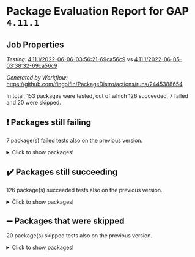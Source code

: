 # Package Evaluation Report for GAP `4.11.1`

## Job Properties

*Testing:* [4.11.1/2022-06-06-03:56:21-69ca56c9](https://github.com/fingolfin/PackageDistro/blob/data/reports/4.11.1/2022-06-06-03:56:21-69ca56c9) vs [4.11.1/2022-06-05-03:38:32-69ca56c9](https://github.com/fingolfin/PackageDistro/blob/data/reports/4.11.1/2022-06-05-03:38:32-69ca56c9)

*Generated by Workflow:* https://github.com/fingolfin/PackageDistro/actions/runs/2445388654

In total, 153 packages were tested, out of which 126 succeeded, 7 failed and 20 were skipped.

## :exclamation: Packages still failing

7 package(s) failed tests also on the previous version.
<details><summary>Click to show packages!</summary>

- fining 1.4.1 [(failure)](https://github.com/fingolfin/PackageDistro/runs/6749587402?check_suite_focus=true)
- francy 1.2.4 [(failure)](https://github.com/fingolfin/PackageDistro/runs/6749587742?check_suite_focus=true)
- hap 1.39 [(failure)](https://github.com/fingolfin/PackageDistro/runs/6749588402?check_suite_focus=true)
- normalizinterface 1.3.2 [(failure)](https://github.com/fingolfin/PackageDistro/runs/6749589935?check_suite_focus=true)
- packagemanager 1.2 [(failure)](https://github.com/fingolfin/PackageDistro/runs/6749590290?check_suite_focus=true)
- recog 1.3.2 [(failure)](https://github.com/fingolfin/PackageDistro/runs/6749591018?check_suite_focus=true)
- semigroups 4.0.0 [(failure)](https://github.com/fingolfin/PackageDistro/runs/6749591254?check_suite_focus=true)
</details>

## :heavy_check_mark: Packages still succeeding

126 package(s) succeeded tests also on the previous version.
<details><summary>Click to show packages!</summary>

- ace 5.4 [(success)](https://github.com/fingolfin/PackageDistro/runs/6749584827?check_suite_focus=true)
- aclib 1.3.2 [(success)](https://github.com/fingolfin/PackageDistro/runs/6749584884?check_suite_focus=true)
- agt 0.2 [(success)](https://github.com/fingolfin/PackageDistro/runs/6749584950?check_suite_focus=true)
- alnuth 3.2.1 [(success)](https://github.com/fingolfin/PackageDistro/runs/6749585019?check_suite_focus=true)
- anupq 3.2.6 [(success)](https://github.com/fingolfin/PackageDistro/runs/6749585093?check_suite_focus=true)
- atlasrep 2.1.2 [(success)](https://github.com/fingolfin/PackageDistro/runs/6749585152?check_suite_focus=true)
- autodoc 2022.03.10 [(success)](https://github.com/fingolfin/PackageDistro/runs/6749585204?check_suite_focus=true)
- automata 1.15 [(success)](https://github.com/fingolfin/PackageDistro/runs/6749585278?check_suite_focus=true)
- automgrp 1.3.2 [(success)](https://github.com/fingolfin/PackageDistro/runs/6749585335?check_suite_focus=true)
- autpgrp 1.10.2 [(success)](https://github.com/fingolfin/PackageDistro/runs/6749585387?check_suite_focus=true)
- cap 2022.05-09 [(success)](https://github.com/fingolfin/PackageDistro/runs/6749585467?check_suite_focus=true)
- caratinterface 2.3.3 [(success)](https://github.com/fingolfin/PackageDistro/runs/6749585511?check_suite_focus=true)
- cddinterface 2020.06.24 [(success)](https://github.com/fingolfin/PackageDistro/runs/6749585559?check_suite_focus=true)
- circle 1.6.5 [(success)](https://github.com/fingolfin/PackageDistro/runs/6749585594?check_suite_focus=true)
- classicpres 1.22 [(success)](https://github.com/fingolfin/PackageDistro/runs/6749585659?check_suite_focus=true)
- cohomolo 1.6.10 [(success)](https://github.com/fingolfin/PackageDistro/runs/6749585723?check_suite_focus=true)
- congruence 1.2.4 [(success)](https://github.com/fingolfin/PackageDistro/runs/6749585768?check_suite_focus=true)
- corelg 1.56 [(success)](https://github.com/fingolfin/PackageDistro/runs/6749585830?check_suite_focus=true)
- crime 1.6 [(success)](https://github.com/fingolfin/PackageDistro/runs/6749585881?check_suite_focus=true)
- crisp 1.4.5 [(success)](https://github.com/fingolfin/PackageDistro/runs/6749585930?check_suite_focus=true)
- crypting 0.10 [(success)](https://github.com/fingolfin/PackageDistro/runs/6749585981?check_suite_focus=true)
- cryst 4.1.24 [(success)](https://github.com/fingolfin/PackageDistro/runs/6749586069?check_suite_focus=true)
- crystcat 1.1.9 [(success)](https://github.com/fingolfin/PackageDistro/runs/6749586176?check_suite_focus=true)
- ctbllib 1.3.4 [(success)](https://github.com/fingolfin/PackageDistro/runs/6749586293?check_suite_focus=true)
- cubefree 1.19 [(success)](https://github.com/fingolfin/PackageDistro/runs/6749586407?check_suite_focus=true)
- curlinterface 2.2.2 [(success)](https://github.com/fingolfin/PackageDistro/runs/6749586561?check_suite_focus=true)
- cvec 2.7.5 [(success)](https://github.com/fingolfin/PackageDistro/runs/6749586662?check_suite_focus=true)
- datastructures 0.2.7 [(success)](https://github.com/fingolfin/PackageDistro/runs/6749586767?check_suite_focus=true)
- deepthought 1.0.5 [(success)](https://github.com/fingolfin/PackageDistro/runs/6749586871?check_suite_focus=true)
- design 1.7 [(success)](https://github.com/fingolfin/PackageDistro/runs/6749586947?check_suite_focus=true)
- difsets 2.3.1 [(success)](https://github.com/fingolfin/PackageDistro/runs/6749587018?check_suite_focus=true)
- digraphs 1.5.3 [(success)](https://github.com/fingolfin/PackageDistro/runs/6749587069?check_suite_focus=true)
- edim 1.3.5 [(success)](https://github.com/fingolfin/PackageDistro/runs/6749587133?check_suite_focus=true)
- example 4.3.1 [(success)](https://github.com/fingolfin/PackageDistro/runs/6749587197?check_suite_focus=true)
- factint 1.6.3 [(success)](https://github.com/fingolfin/PackageDistro/runs/6749587252?check_suite_focus=true)
- ferret 1.0.7 [(success)](https://github.com/fingolfin/PackageDistro/runs/6749587305?check_suite_focus=true)
- fga 1.4.0 [(success)](https://github.com/fingolfin/PackageDistro/runs/6749587356?check_suite_focus=true)
- float 1.0.3 [(success)](https://github.com/fingolfin/PackageDistro/runs/6749587458?check_suite_focus=true)
- format 1.4.3 [(success)](https://github.com/fingolfin/PackageDistro/runs/6749587504?check_suite_focus=true)
- forms 1.2.7 [(success)](https://github.com/fingolfin/PackageDistro/runs/6749587567?check_suite_focus=true)
- fplsa 1.2.5 [(success)](https://github.com/fingolfin/PackageDistro/runs/6749587630?check_suite_focus=true)
- fr 2.4.8 [(success)](https://github.com/fingolfin/PackageDistro/runs/6749587690?check_suite_focus=true)
- fwtree 1.3 [(success)](https://github.com/fingolfin/PackageDistro/runs/6749587793?check_suite_focus=true)
- gbnp 1.0.5 [(success)](https://github.com/fingolfin/PackageDistro/runs/6749587840?check_suite_focus=true)
- generalizedmorphismsforcap 2022.05-01 [(success)](https://github.com/fingolfin/PackageDistro/runs/6749587902?check_suite_focus=true)
- genss 1.6.6 [(success)](https://github.com/fingolfin/PackageDistro/runs/6749587954?check_suite_focus=true)
- gradedringforhomalg 2022.03-01 [(success)](https://github.com/fingolfin/PackageDistro/runs/6749588014?check_suite_focus=true)
- grape 4.8.5 [(success)](https://github.com/fingolfin/PackageDistro/runs/6749588087?check_suite_focus=true)
- groupoids 1.69 [(success)](https://github.com/fingolfin/PackageDistro/runs/6749588147?check_suite_focus=true)
- grpconst 2.6.2 [(success)](https://github.com/fingolfin/PackageDistro/runs/6749588212?check_suite_focus=true)
- guarana 0.96.3 [(success)](https://github.com/fingolfin/PackageDistro/runs/6749588262?check_suite_focus=true)
- guava 3.16 [(success)](https://github.com/fingolfin/PackageDistro/runs/6749588306?check_suite_focus=true)
- hapcryst 0.1.14 [(success)](https://github.com/fingolfin/PackageDistro/runs/6749588471?check_suite_focus=true)
- hecke 1.5.3 [(success)](https://github.com/fingolfin/PackageDistro/runs/6749588533?check_suite_focus=true)
- help 3.5 [(success)](https://github.com/fingolfin/PackageDistro/runs/6749588602?check_suite_focus=true)
- idrel 2.43 [(success)](https://github.com/fingolfin/PackageDistro/runs/6749588650?check_suite_focus=true)
- images 1.3.1 [(success)](https://github.com/fingolfin/PackageDistro/runs/6749588694?check_suite_focus=true)
- intpic 0.2.4 [(success)](https://github.com/fingolfin/PackageDistro/runs/6749588747?check_suite_focus=true)
- io 4.7.2 [(success)](https://github.com/fingolfin/PackageDistro/runs/6749588792?check_suite_focus=true)
- irredsol 1.4.3 [(success)](https://github.com/fingolfin/PackageDistro/runs/6749588831?check_suite_focus=true)
- json 2.1.0 [(success)](https://github.com/fingolfin/PackageDistro/runs/6749588883?check_suite_focus=true)
- jupyterkernel 1.4.1 [(success)](https://github.com/fingolfin/PackageDistro/runs/6749588932?check_suite_focus=true)
- jupyterviz 1.5.1 [(success)](https://github.com/fingolfin/PackageDistro/runs/6749588988?check_suite_focus=true)
- kan 1.34 [(success)](https://github.com/fingolfin/PackageDistro/runs/6749589036?check_suite_focus=true)
- kbmag 1.5.9 [(success)](https://github.com/fingolfin/PackageDistro/runs/6749589137?check_suite_focus=true)
- laguna 3.9.5 [(success)](https://github.com/fingolfin/PackageDistro/runs/6749589198?check_suite_focus=true)
- liealgdb 2.2.1 [(success)](https://github.com/fingolfin/PackageDistro/runs/6749589248?check_suite_focus=true)
- liepring 2.6 [(success)](https://github.com/fingolfin/PackageDistro/runs/6749589294?check_suite_focus=true)
- liering 2.4.2 [(success)](https://github.com/fingolfin/PackageDistro/runs/6749589349?check_suite_focus=true)
- linearalgebraforcap 2022.05-04 [(success)](https://github.com/fingolfin/PackageDistro/runs/6749589391?check_suite_focus=true)
- loops 3.4.1 [(success)](https://github.com/fingolfin/PackageDistro/runs/6749589442?check_suite_focus=true)
- lpres 1.0.3 [(success)](https://github.com/fingolfin/PackageDistro/runs/6749589489?check_suite_focus=true)
- majoranaalgebras 1.4 [(success)](https://github.com/fingolfin/PackageDistro/runs/6749589525?check_suite_focus=true)
- mapclass 1.4.5 [(success)](https://github.com/fingolfin/PackageDistro/runs/6749589573?check_suite_focus=true)
- matgrp 0.64 [(success)](https://github.com/fingolfin/PackageDistro/runs/6749589611?check_suite_focus=true)
- modisom 2.5.2 [(success)](https://github.com/fingolfin/PackageDistro/runs/6749589666?check_suite_focus=true)
- modulepresentationsforcap 2022.05-03 [(success)](https://github.com/fingolfin/PackageDistro/runs/6749589706?check_suite_focus=true)
- monoidalcategories 2022.05-06 [(success)](https://github.com/fingolfin/PackageDistro/runs/6749589746?check_suite_focus=true)
- nconvex 2020.11-04 [(success)](https://github.com/fingolfin/PackageDistro/runs/6749589794?check_suite_focus=true)
- nilmat 1.4.1 [(success)](https://github.com/fingolfin/PackageDistro/runs/6749589827?check_suite_focus=true)
- nock 1.5 [(success)](https://github.com/fingolfin/PackageDistro/runs/6749589878?check_suite_focus=true)
- nq 2.5.8 [(success)](https://github.com/fingolfin/PackageDistro/runs/6749589990?check_suite_focus=true)
- numericalsgps 1.3.0 [(success)](https://github.com/fingolfin/PackageDistro/runs/6749590064?check_suite_focus=true)
- openmath 11.5.1 [(success)](https://github.com/fingolfin/PackageDistro/runs/6749590132?check_suite_focus=true)
- orb 4.8.4 [(success)](https://github.com/fingolfin/PackageDistro/runs/6749590221?check_suite_focus=true)
- patternclass 2.4.2 [(success)](https://github.com/fingolfin/PackageDistro/runs/6749590380?check_suite_focus=true)
- permut 2.0.4 [(success)](https://github.com/fingolfin/PackageDistro/runs/6749590440?check_suite_focus=true)
- polenta 1.3.10 [(success)](https://github.com/fingolfin/PackageDistro/runs/6749590517?check_suite_focus=true)
- polymaking 0.8.6 [(success)](https://github.com/fingolfin/PackageDistro/runs/6749590609?check_suite_focus=true)
- primgrp 3.4.2 [(success)](https://github.com/fingolfin/PackageDistro/runs/6749590672?check_suite_focus=true)
- profiling 2.5.0 [(success)](https://github.com/fingolfin/PackageDistro/runs/6749590719?check_suite_focus=true)
- qpa 1.33 [(success)](https://github.com/fingolfin/PackageDistro/runs/6749590777?check_suite_focus=true)
- quagroup 1.8.3 [(success)](https://github.com/fingolfin/PackageDistro/runs/6749590817?check_suite_focus=true)
- radiroot 2.9 [(success)](https://github.com/fingolfin/PackageDistro/runs/6749590855?check_suite_focus=true)
- rcwa 4.6.4 [(success)](https://github.com/fingolfin/PackageDistro/runs/6749590911?check_suite_focus=true)
- rds 1.8 [(success)](https://github.com/fingolfin/PackageDistro/runs/6749590954?check_suite_focus=true)
- repndecomp 1.2.1 [(success)](https://github.com/fingolfin/PackageDistro/runs/6749591074?check_suite_focus=true)
- repsn 3.1.0 [(success)](https://github.com/fingolfin/PackageDistro/runs/6749591119?check_suite_focus=true)
- resclasses 4.7.2 [(success)](https://github.com/fingolfin/PackageDistro/runs/6749591160?check_suite_focus=true)
- scscp 2.3.1 [(success)](https://github.com/fingolfin/PackageDistro/runs/6749591211?check_suite_focus=true)
- sglppow 2.2 [(success)](https://github.com/fingolfin/PackageDistro/runs/6749591286?check_suite_focus=true)
- sgpviz 0.999.5 [(success)](https://github.com/fingolfin/PackageDistro/runs/6749591331?check_suite_focus=true)
- simpcomp 2.1.14 [(success)](https://github.com/fingolfin/PackageDistro/runs/6749591367?check_suite_focus=true)
- singular 2020.12.18 [(success)](https://github.com/fingolfin/PackageDistro/runs/6749591424?check_suite_focus=true)
- sla 1.5.3 [(success)](https://github.com/fingolfin/PackageDistro/runs/6749591466?check_suite_focus=true)
- smallgrp 1.5 [(success)](https://github.com/fingolfin/PackageDistro/runs/6749591506?check_suite_focus=true)
- smallsemi 0.6.13 [(success)](https://github.com/fingolfin/PackageDistro/runs/6749591545?check_suite_focus=true)
- sonata 2.9.4 [(success)](https://github.com/fingolfin/PackageDistro/runs/6749591588?check_suite_focus=true)
- sophus 1.25 [(success)](https://github.com/fingolfin/PackageDistro/runs/6749591626?check_suite_focus=true)
- spinsym 1.5.2 [(success)](https://github.com/fingolfin/PackageDistro/runs/6749591672?check_suite_focus=true)
- symbcompcc 1.3.2 [(success)](https://github.com/fingolfin/PackageDistro/runs/6749591729?check_suite_focus=true)
- thelma 1.3 [(success)](https://github.com/fingolfin/PackageDistro/runs/6749591757?check_suite_focus=true)
- tomlib 1.2.9 [(success)](https://github.com/fingolfin/PackageDistro/runs/6749591801?check_suite_focus=true)
- toric 1.9.5 [(success)](https://github.com/fingolfin/PackageDistro/runs/6749591837?check_suite_focus=true)
- transgrp 3.6.2 [(success)](https://github.com/fingolfin/PackageDistro/runs/6749591879?check_suite_focus=true)
- ugaly 4.0.2 [(success)](https://github.com/fingolfin/PackageDistro/runs/6749591929?check_suite_focus=true)
- unipot 1.5 [(success)](https://github.com/fingolfin/PackageDistro/runs/6749591976?check_suite_focus=true)
- unitlib 4.1.0 [(success)](https://github.com/fingolfin/PackageDistro/runs/6749592041?check_suite_focus=true)
- utils 0.72 [(success)](https://github.com/fingolfin/PackageDistro/runs/6749592168?check_suite_focus=true)
- uuid 0.7 [(success)](https://github.com/fingolfin/PackageDistro/runs/6749592296?check_suite_focus=true)
- walrus 0.9991 [(success)](https://github.com/fingolfin/PackageDistro/runs/6749592433?check_suite_focus=true)
- wedderga 4.10.2 [(success)](https://github.com/fingolfin/PackageDistro/runs/6749592564?check_suite_focus=true)
- xmod 2.88 [(success)](https://github.com/fingolfin/PackageDistro/runs/6749592718?check_suite_focus=true)
- xmodalg 1.22 [(success)](https://github.com/fingolfin/PackageDistro/runs/6749592814?check_suite_focus=true)
- yangbaxter 0.10.0 [(success)](https://github.com/fingolfin/PackageDistro/runs/6749592882?check_suite_focus=true)
- zeromqinterface 0.13 [(success)](https://github.com/fingolfin/PackageDistro/runs/6749592945?check_suite_focus=true)
</details>

## :heavy_minus_sign: Packages that were skipped

20 package(s) skipped tests also on the previous version.
<details><summary>Click to show packages!</summary>

- 4ti2interface 2022.03-01 [(skipped)](https://github.com/fingolfin/PackageDistro/runs/6749502595?check_suite_focus=true)
- browse 1.8.14 [(skipped)](https://github.com/fingolfin/PackageDistro/runs/6749502595?check_suite_focus=true)
- examplesforhomalg 2022.03-01 [(skipped)](https://github.com/fingolfin/PackageDistro/runs/6749502595?check_suite_focus=true)
- gapdoc 1.6.5 [(skipped)](https://github.com/fingolfin/PackageDistro/runs/6749502595?check_suite_focus=true)
- gauss 2022.03-01 [(skipped)](https://github.com/fingolfin/PackageDistro/runs/6749502595?check_suite_focus=true)
- gaussforhomalg 2022.03-01 [(skipped)](https://github.com/fingolfin/PackageDistro/runs/6749502595?check_suite_focus=true)
- gradedmodules 2022.03-01 [(skipped)](https://github.com/fingolfin/PackageDistro/runs/6749502595?check_suite_focus=true)
- homalg 2022.03-01 [(skipped)](https://github.com/fingolfin/PackageDistro/runs/6749502595?check_suite_focus=true)
- homalgtocas 2022.03-01 [(skipped)](https://github.com/fingolfin/PackageDistro/runs/6749502595?check_suite_focus=true)
- io_forhomalg 2022.03-01 [(skipped)](https://github.com/fingolfin/PackageDistro/runs/6749502595?check_suite_focus=true)
- itc 1.5.1 [(skipped)](https://github.com/fingolfin/PackageDistro/runs/6749502595?check_suite_focus=true)
- localizeringforhomalg 2022.03-01 [(skipped)](https://github.com/fingolfin/PackageDistro/runs/6749502595?check_suite_focus=true)
- matricesforhomalg 2022.04-01 [(skipped)](https://github.com/fingolfin/PackageDistro/runs/6749502595?check_suite_focus=true)
- modules 2022.03-01 [(skipped)](https://github.com/fingolfin/PackageDistro/runs/6749502595?check_suite_focus=true)
- polycyclic 2.16 [(skipped)](https://github.com/fingolfin/PackageDistro/runs/6749502595?check_suite_focus=true)
- ringsforhomalg 2022.04-01 [(skipped)](https://github.com/fingolfin/PackageDistro/runs/6749502595?check_suite_focus=true)
- sco 2022.03-01 [(skipped)](https://github.com/fingolfin/PackageDistro/runs/6749502595?check_suite_focus=true)
- toolsforhomalg 2022.05-01 [(skipped)](https://github.com/fingolfin/PackageDistro/runs/6749502595?check_suite_focus=true)
- toricvarieties 2022.03.23 [(skipped)](https://github.com/fingolfin/PackageDistro/runs/6749502595?check_suite_focus=true)
- xgap 4.31 [(skipped)](https://github.com/fingolfin/PackageDistro/runs/6749502595?check_suite_focus=true)
</details>

